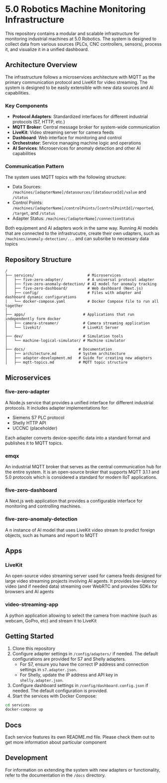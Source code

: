 # 5.0 Robotics Machine Monitoring Infrastructure

This repository contains a modular and scalable infrastructure for monitoring industrial machines at 5.0 Robotics. The system is designed to collect data from various sources (PLCs, CNC controllers, sensors), process it, and visualize it in a unified dashboard.

## Architecture Overview

The infrastructure follows a microservices architecture with MQTT as the primary communication protocol and LiveKit for video streaming. The system is designed to be easily extensible with new data sources and AI capabilities.

### Key Components

- **Protocol Adapters**: Standardized interfaces for different industrial protocols (S7, HTTP, etc.)
- **MQTT Broker**: Central message broker for system-wide communication
- **LiveKit**: Video streaming server for camera feeds
- **Dashboard**: Web interface for monitoring and control
- **Orchestrator**: Service managing machine logic and operations
- **AI Services**: Microservices for anomaly detection and other AI capabilities

### Communication Pattern

The system uses MQTT topics with the following structure:

- Data Sources: `/machines/[adapterName]/datasources/[dataSourceId]/value` and `/status`
- Control Points: `/machines/[adapterName]/controlPoints/[controlPointId]/reported`, `/target`, and `/status`
- Adapter Status: `/machines/[adapterName]/connectionStatus`

Both equipment and AI adapters work in the same way. Running AI models that are connected to the infrastrucutre, create their own udapters, such as `/machines/anomaly-detection/...` and can subsribe to necessary data topics

## Repository Structure

```
/
├── services/                        # Microservices
│   ├── five-zero-adapter/           # A universal protocol adapter
│   ├── five-zero-anomaly-detection/ # AI model for anomaly tracking
│   ├── five-zero-dashboard/         # Web dashboard (Next.js)
│   ├── config/                      # Files with adapter and dashboard dynamic configurations
│   └── docker-compose.yaml          # Docker Compose file to run all together
│
├── apps/                          # Applications that run independently form docker
│   ├── camera-streamer/           # Camera streaming application
│   └── livekit/                   # LiveKit Server
│
├── dev/                           # Simulation tools
│   └── machine-logical-simulator/ # Machine simulator
│
├── docs/                        # Documentation
│   ├── architecture.md          # System architecture
│   ├── adapter-development.md   # Guide for creating new adapters
│   ├── mqtt-topics.md           # MQTT topic structure

```

## Microservices

### five-zero-adapter

A Node.js service that provides a unified interface for different industrial protocols. It includes adapter implementations for:
- Siemens S7 PLC protocol
- Shelly HTTP API
- UCCNC (placeholder)

Each adapter converts device-specific data into a standard format and publishes it to MQTT topics.

### emqx

An industrial MQTT broker that serves as the central communication hub for the entire system. It is an open-source broker that supports MQTT 3.1.1 and 5.0 protocols which is considered a standard for modern IIoT applications.


### five-zero-dashboard

A Next.js web application that provides a configurable interface for monitoring and controlling machines.

### five-zero-anomaly-detection

A n instance of AI model that uses LiveKit video stream to predict foreign objects, such as humans and report to MQTT

## Apps

### LiveKit

An open-source video streaming server used for camera feeds designed for large video streaming projects involving AI agents. It provides low-latency video (and if needed data) streaming over WebRTC and provides SDKs for browsers and AI agents

### video-streaming-app

A python application allowing to select the camera from machine (such as webcam, GoPro, etc) and stream it to LiveKit


## Getting Started

1. Clone this repository
2. Configure adapter settings in `/config/adapters/` if needed. The default configurations are provided for S7 and Shelly adapters.
   - For S7, ensure you have the correct IP address and connection settings in `s7.adapter.json`.
   - For Shelly, update the IP address and API key in `shelly.adapter.json`.
3. Configure dashboard settings in `/config/dashboard.config.json` if needed. The default configuration is provided.
4. Start the services with Docker Compose:

```bash
cd services
docker-compose up
```

## Docs

Each service features its own README.md file. Please check them out to get more information about particular component

## Development

For information on extending the system with new adapters or functionality, refer to the documentation in the `/docs` directory.
